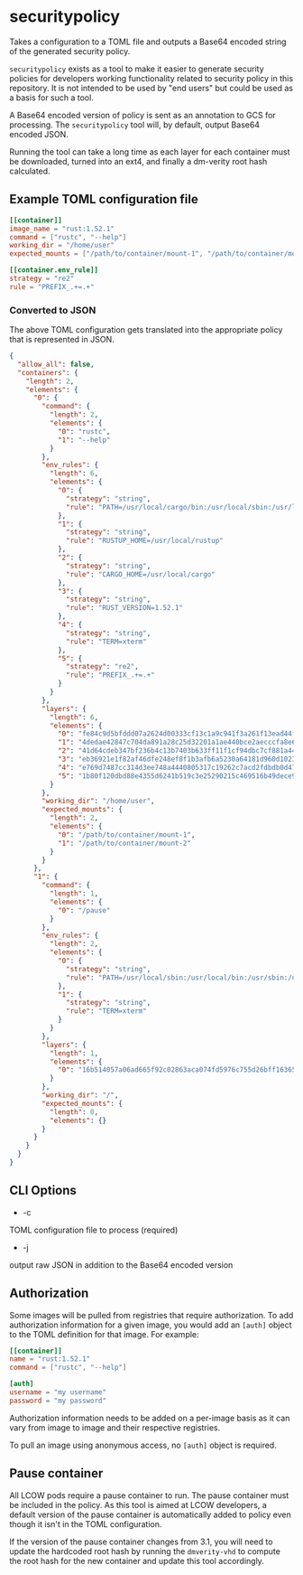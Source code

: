 # securitypolicy

Takes a configuration to a TOML file and outputs a Base64 encoded string of the
generated security policy.

`securitypolicy` exists as a tool to make it easier to generate security policies
for developers working functionality related to security policy in this repository.
It is not intended to be used by "end users" but could be used as a basis for
such a tool.

A Base64 encoded version of policy is sent as an annotation to GCS for processing.
The `securitypolicy` tool will, by default, output Base64 encoded JSON.

Running the tool can take a long time as each layer for each container must
be downloaded, turned into an ext4, and finally a dm-verity root hash calculated.

## Example TOML configuration file

```toml
[[container]]
image_name = "rust:1.52.1"
command = ["rustc", "--help"]
working_dir = "/home/user"
expected_mounts = ["/path/to/container/mount-1", "/path/to/container/mount-2"]

[[container.env_rule]]
strategy = "re2"
rule = "PREFIX_.+=.+"
```

### Converted to JSON

The above TOML configuration gets translated into the appropriate policy that is
represented in JSON.

```json
{
  "allow_all": false,
  "containers": {
    "length": 2,
    "elements": {
      "0": {
        "command": {
          "length": 2,
          "elements": {
            "0": "rustc",
            "1": "--help"
          }
        },
        "env_rules": {
          "length": 6,
          "elements": {
            "0": {
              "strategy": "string",
              "rule": "PATH=/usr/local/cargo/bin:/usr/local/sbin:/usr/local/bin:/usr/sbin:/usr/bin:/sbin:/bin"
            },
            "1": {
              "strategy": "string",
              "rule": "RUSTUP_HOME=/usr/local/rustup"
            },
            "2": {
              "strategy": "string",
              "rule": "CARGO_HOME=/usr/local/cargo"
            },
            "3": {
              "strategy": "string",
              "rule": "RUST_VERSION=1.52.1"
            },
            "4": {
              "strategy": "string",
              "rule": "TERM=xterm"
            },
            "5": {
              "strategy": "re2",
              "rule": "PREFIX_.+=.+"
            }
          }
        },
        "layers": {
          "length": 6,
          "elements": {
            "0": "fe84c9d5bfddd07a2624d00333cf13c1a9c941f3a261f13ead44fc6a93bc0e7a",
            "1": "4dedae42847c704da891a28c25d32201a1ae440bce2aecccfa8e6f03b97a6a6c",
            "2": "41d64cdeb347bf236b4c13b7403b633ff11f1cf94dbc7cf881a44d6da88c5156",
            "3": "eb36921e1f82af46dfe248ef8f1b3afb6a5230a64181d960d10237a08cd73c79",
            "4": "e769d7487cc314d3ee748a4440805317c19262c7acd2fdbdb0d47d2e4613a15c",
            "5": "1b80f120dbd88e4355d6241b519c3e25290215c469516b49dece9cf07175a766"
          }
        },
        "working_dir": "/home/user",
        "expected_mounts": {
          "length": 2,
          "elements": {
            "0": "/path/to/container/mount-1",
            "1": "/path/to/container/mount-2"
          }
        }
      },
      "1": {
        "command": {
          "length": 1,
          "elements": {
            "0": "/pause"
          }
        },
        "env_rules": {
          "length": 2,
          "elements": {
            "0": {
              "strategy": "string",
              "rule": "PATH=/usr/local/sbin:/usr/local/bin:/usr/sbin:/usr/bin:/sbin:/bin"
            },
            "1": {
              "strategy": "string",
              "rule": "TERM=xterm"
            }
          }
        },
        "layers": {
          "length": 1,
          "elements": {
            "0": "16b514057a06ad665f92c02863aca074fd5976c755d26bff16365299169e8415"
          }
        },
        "working_dir": "/",
        "expected_mounts": {
          "length": 0,
          "elements": {}
        }
      }
    }
  }
}
```

## CLI Options

- -c

TOML configuration file to process (required)

- -j

output raw JSON in addition to the Base64 encoded version

## Authorization

Some images will be pulled from registries that require authorization. To add
authorization information for a given image, you would add an `[auth]` object
to the TOML definition for that image. For example:

```toml
[[container]]
name = "rust:1.52.1"
command = ["rustc", "--help"]

[auth]
username = "my username"
password = "my password"
```

Authorization information needs to be added on a per-image basis as it can vary
from image to image and their respective registries.

To pull an image using anonymous access, no `[auth]` object is required.

## Pause container

All LCOW pods require a pause container to run. The pause container must be
included in the policy. As this tool is aimed at LCOW developers, a default
version of the pause container is automatically added to policy even though it
isn't in the TOML configuration.

If the version of the pause container changes from 3.1, you will need to update
the hardcoded root hash by running the `dmverity-vhd` to compute the root hash
for the new container and update this tool accordingly.
